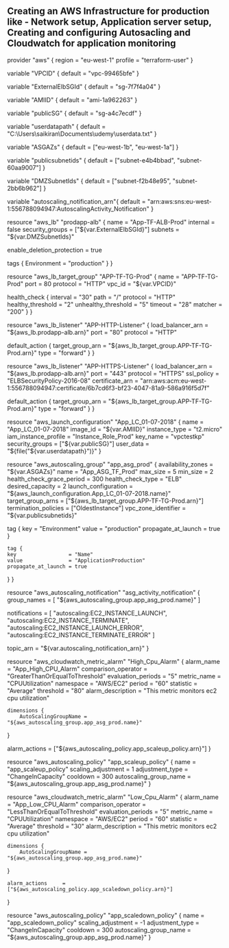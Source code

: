 ## Creating an AWS Infrastructure for production like - Network setup, Application server setup, Creating and configuring Autosacling and Cloudwatch for application monitoring 

provider "aws" {
  region                  = "eu-west-1"
  profile                 = "terraform-user"
}

variable "VPCID" {
  default = "vpc-99465bfe"
}

variable "ExternalElbSGId" {
  default = "sg-7f7f4a04"
}

variable "AMIID" {
  default = "ami-1a962263"
}

variable "publicSG" {
  default = "sg-a4c7ecdf"
}

variable "userdatapath" {
  default = "C:\\Users\\saikiran\\Documents\\udemy\\userdata.txt"
}

variable "ASGAZs" {
    default = ["eu-west-1b", "eu-west-1a"]
}


variable "publicsubnetids" {
    default = ["subnet-e4b4bbad", "subnet-60aa9007"]
}


variable "DMZSubnetIds" {
  default = ["subnet-f2b48e95", "subnet-2bb6b962"]
}

variable "autoscaling_notification_arn"{
    default = "arn:aws:sns:eu-west-1:556788094947:AutoscalingActivity_Notification"
}


resource "aws_lb" "prodapp-alb" {
  name            = "App-TF-ALB-Prod"
  internal        = false
  security_groups = ["${var.ExternalElbSGId}"]
  subnets         = "${var.DMZSubnetIds}"

  enable_deletion_protection = true

  tags {
    Environment = "production"
  }
}

resource "aws_lb_target_group" "APP-TF-TG-Prod" {
  name     = "APP-TF-TG-Prod"
  port     = 80
  protocol = "HTTP"
  vpc_id   = "${var.VPCID}"

  health_check {
      interval = "30"
      path = "/"
      protocol = "HTTP"
      healthy_threshold = "2"
      unhealthy_threshold = "5"
      timeout = "28"
      matcher = "200"
  }
}

resource "aws_lb_listener" "APP-HTTP-Listener" {
  load_balancer_arn = "${aws_lb.prodapp-alb.arn}"
  port              = "80"
  protocol          = "HTTP"

  default_action {
    target_group_arn = "${aws_lb_target_group.APP-TF-TG-Prod.arn}"
    type             = "forward"
  }
}

resource "aws_lb_listener" "APP-HTTPS-Listener" {
  load_balancer_arn = "${aws_lb.prodapp-alb.arn}"
  port              = "443"
  protocol          = "HTTPS"
  ssl_policy        = "ELBSecurityPolicy-2016-08"
  certificate_arn   = "arn:aws:acm:eu-west-1:556788094947:certificate/6b7cd6f3-bf23-4047-81a9-586a916f5d7f"

  default_action {
    target_group_arn = "${aws_lb_target_group.APP-TF-TG-Prod.arn}"
    type             = "forward"
  }
}

resource "aws_launch_configuration" "App_LC_01-07-2018" {
  name          = "App_LC_01-07-2018"
  image_id      = "${var.AMIID}"
  instance_type = "t2.micro"
  iam_instance_profile = "Instance_Role_Prod"
  key_name = "vpctestkp"
  security_groups = ["${var.publicSG}"]
  user_data = "${file("${var.userdatapath}")}"
}

resource "aws_autoscaling_group" "app_asg_prod" {
  availability_zones        = "${var.ASGAZs}"
  name                      = "App_ASG_TF_Prod"
  max_size                  = 5
  min_size                  = 2
  health_check_grace_period = 300
  health_check_type         = "ELB"
  desired_capacity          = 2
  launch_configuration      = "${aws_launch_configuration.App_LC_01-07-2018.name}"
  target_group_arns         = ["${aws_lb_target_group.APP-TF-TG-Prod.arn}"]
  termination_policies      = ["OldestInstance"]
  vpc_zone_identifier        = "${var.publicsubnetids}"

  tag {
    key                 = "Environment"
    value               = "production"
    propagate_at_launch = true
  }

    tag {
    key                 = "Name"
    value               = "ApplicationProduction"
    propagate_at_launch = true
  }
}

resource "aws_autoscaling_notification" "asg_activity_notification" {
  group_names = [
    "${aws_autoscaling_group.app_asg_prod.name}"
  ]

  notifications = [
    "autoscaling:EC2_INSTANCE_LAUNCH",
    "autoscaling:EC2_INSTANCE_TERMINATE",
    "autoscaling:EC2_INSTANCE_LAUNCH_ERROR",
    "autoscaling:EC2_INSTANCE_TERMINATE_ERROR"
  ]

  topic_arn = "${var.autoscaling_notification_arn}"
}


resource "aws_cloudwatch_metric_alarm" "High_Cpu_Alarm" {
  alarm_name                = "App_High_CPU_Alarm"
  comparison_operator       = "GreaterThanOrEqualToThreshold"
  evaluation_periods        = "5"
  metric_name               = "CPUUtilization"
  namespace                 = "AWS/EC2"
  period                    = "60"
  statistic                 = "Average"
  threshold                 = "80"
  alarm_description         = "This metric monitors ec2 cpu utilization"
    
    dimensions {
        AutoScalingGroupName = "${aws_autoscaling_group.app_asg_prod.name}"
  }

  alarm_actions     = ["${aws_autoscaling_policy.app_scaleup_policy.arn}"]
}

resource "aws_autoscaling_policy" "app_scaleup_policy" {
  name                   = "app_scaleup_policy"
  scaling_adjustment     = 1
  adjustment_type        = "ChangeInCapacity"
  cooldown               = 300
  autoscaling_group_name = "${aws_autoscaling_group.app_asg_prod.name}"
}

resource "aws_cloudwatch_metric_alarm" "Low_Cpu_Alarm" {
  alarm_name                = "App_Low_CPU_Alarm"
  comparison_operator       = "LessThanOrEqualToThreshold"
  evaluation_periods        = "5"
  metric_name               = "CPUUtilization"
  namespace                 = "AWS/EC2"
  period                    = "60"
  statistic                 = "Average"
  threshold                 = "30"
  alarm_description         = "This metric monitors ec2 cpu utilization"
    
    dimensions {
        AutoScalingGroupName = "${aws_autoscaling_group.app_asg_prod.name}"
  }

    alarm_actions     = ["${aws_autoscaling_policy.app_scaledown_policy.arn}"]
}

resource "aws_autoscaling_policy" "app_scaledown_policy" {
  name                   = "app_scaledown_policy"
  scaling_adjustment     = -1
  adjustment_type        = "ChangeInCapacity"
  cooldown               = 300
  autoscaling_group_name = "${aws_autoscaling_group.app_asg_prod.name}"
}
